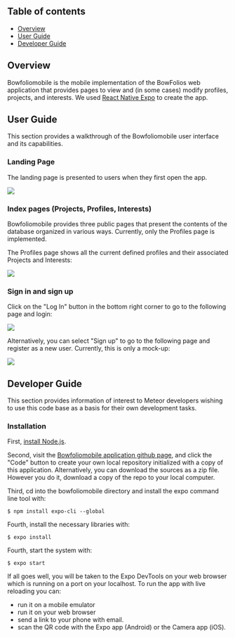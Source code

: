 ## Table of contents

* [Overview](#overview)
* [User Guide](#user-guide)
* [Developer Guide](#developer-guide)

## Overview

Bowfoliomobile is the mobile implementation of the BowFolios web application that provides pages to view and (in some cases) modify profiles, projects, and interests. We used [React Native Expo](https://expo.io/) to create the app.


## User Guide

This section provides a walkthrough of the Bowfoliomobile user interface and its capabilities.

### Landing Page

The landing page is presented to users when they first open the app.

![](images/landing-page.jpg)

### Index pages (Projects, Profiles, Interests)

Bowfoliomobile provides three public pages that present the contents of the database organized in various ways.  Currently, only the Profiles page is implemented.

The Profiles page shows all the current defined profiles and their associated Projects and Interests:

![](images/profiles-page.jpg)


### Sign in and sign up

Click on the "Log In" button in the bottom right corner to go to the following page and login:

![](images/signin-page.jpg)

Alternatively, you can select "Sign up" to go to the following page and register as a new user.  Currently, this is only a mock-up:

![](images/signup-page.jpg)

<!---
### Home page

After logging in, you are taken to the home page, which presents a form where you can complete and/or update your personal profile.  Currently, this is only a mockup:

![](images/home-page.jpg)
--->

## Developer Guide

This section provides information of interest to Meteor developers wishing to use this code base as a basis for their own development tasks.

### Installation

First, [install Node.js](https://nodejs.org/).

Second, visit the [Bowfoliomobile application github page](https://github.com/Badcodio/bowfoliomobile), and click the "Code" button to create your own local repository initialized with a copy of this application. Alternatively, you can download the sources as a zip file.  However you do it, download a copy of the repo to your local computer.

Third, cd into the bowfoliomobile directory and install the expo command line tool with:

```
$ npm install expo-cli --global
```

Fourth, install the necessary libraries with:

```
$ expo install
```

Fourth, start the system with:

```
$ expo start
```

If all goes well, you will be taken to the Expo DevTools on your web browser which is running on a port on your localhost.  To run the app with live reloading you can:
 - run it on a mobile emulator
 - run it on your web browser
 - send a link to your phone with email.
 - scan the QR code with the Expo app (Android) or the Camera app (iOS).









